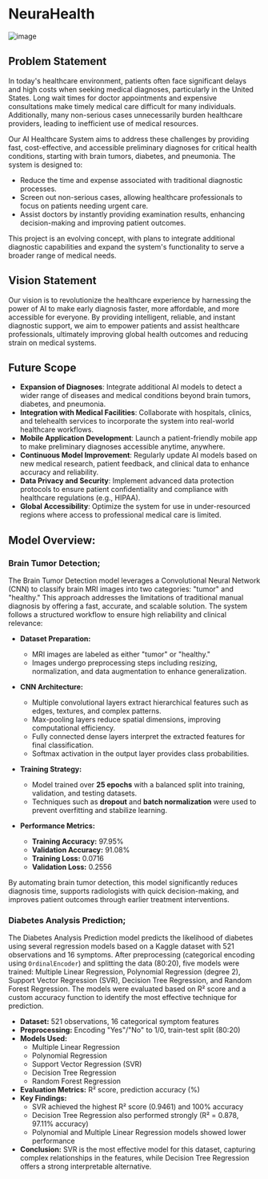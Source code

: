 # NeuraHealth 

![image](https://github.com/user-attachments/assets/298025f5-cd7c-44d8-99ff-23e44de9ea45)

## Problem Statement

In today's healthcare environment, patients often face significant delays and high costs when seeking medical diagnoses, particularly in the United States. Long wait times for doctor appointments and expensive consultations make timely medical care difficult for many individuals. Additionally, many non-serious cases unnecessarily burden healthcare providers, leading to inefficient use of medical resources.

Our AI Healthcare System aims to address these challenges by providing fast, cost-effective, and accessible preliminary diagnoses for critical health conditions, starting with brain tumors, diabetes, and pneumonia. The system is designed to:

- Reduce the time and expense associated with traditional diagnostic processes.
- Screen out non-serious cases, allowing healthcare professionals to focus on patients needing urgent care.
- Assist doctors by instantly providing examination results, enhancing decision-making and improving patient outcomes.

This project is an evolving concept, with plans to integrate additional diagnostic capabilities and expand the system's functionality to serve a broader range of medical needs.

## Vision Statement

Our vision is to revolutionize the healthcare experience by harnessing the power of AI to make early diagnosis faster, more affordable, and more accessible for everyone. By providing intelligent, reliable, and instant diagnostic support, we aim to empower patients and assist healthcare professionals, ultimately improving global health outcomes and reducing strain on medical systems.

## Future Scope

- **Expansion of Diagnoses**: Integrate additional AI models to detect a wider range of diseases and medical conditions beyond brain tumors, diabetes, and pneumonia.
- **Integration with Medical Facilities**: Collaborate with hospitals, clinics, and telehealth services to incorporate the system into real-world healthcare workflows.
- **Mobile Application Development**: Launch a patient-friendly mobile app to make preliminary diagnoses accessible anytime, anywhere.
- **Continuous Model Improvement**: Regularly update AI models based on new medical research, patient feedback, and clinical data to enhance accuracy and reliability.
- **Data Privacy and Security**: Implement advanced data protection protocols to ensure patient confidentiality and compliance with healthcare regulations (e.g., HIPAA).
- **Global Accessibility**: Optimize the system for use in under-resourced regions where access to professional medical care is limited.

## Model Overview:

### Brain Tumor Detection;
The Brain Tumor Detection model leverages a Convolutional Neural Network (CNN) to classify brain MRI images into two categories: "tumor" and "healthy." This approach addresses the limitations of traditional manual diagnosis by offering a fast, accurate, and scalable solution. The system follows a structured workflow to ensure high reliability and clinical relevance:

- **Dataset Preparation:**
  - MRI images are labeled as either "tumor" or "healthy."
  - Images undergo preprocessing steps including resizing, normalization, and data augmentation to enhance generalization.

- **CNN Architecture:**
  - Multiple convolutional layers extract hierarchical features such as edges, textures, and complex patterns.
  - Max-pooling layers reduce spatial dimensions, improving computational efficiency.
  - Fully connected dense layers interpret the extracted features for final classification.
  - Softmax activation in the output layer provides class probabilities.

- **Training Strategy:**
  - Model trained over **25 epochs** with a balanced split into training, validation, and testing datasets.
  - Techniques such as **dropout** and **batch normalization** were used to prevent overfitting and stabilize learning.

- **Performance Metrics:**
  - **Training Accuracy:** 97.95%
  - **Validation Accuracy:** 91.08%
  - **Training Loss:** 0.0716
  - **Validation Loss:** 0.2556

By automating brain tumor detection, this model significantly reduces diagnosis time, supports radiologists with quick decision-making, and improves patient outcomes through earlier treatment interventions.

### Diabetes Analysis Prediction;

The Diabetes Analysis Prediction model predicts the likelihood of diabetes using several regression models based on a Kaggle dataset with 521 observations and 16 symptoms. After preprocessing (categorical encoding using `OrdinalEncoder`) and splitting the data (80:20), five models were trained: Multiple Linear Regression, Polynomial Regression (degree 2), Support Vector Regression (SVR), Decision Tree Regression, and Random Forest Regression. The models were evaluated based on R² score and a custom accuracy function to identify the most effective technique for prediction.

- **Dataset:** 521 observations, 16 categorical symptom features
- **Preprocessing:** Encoding "Yes"/"No" to 1/0, train-test split (80:20)
- **Models Used:** 
  - Multiple Linear Regression
  - Polynomial Regression
  - Support Vector Regression (SVR)
  - Decision Tree Regression
  - Random Forest Regression
- **Evaluation Metrics:** R² score, prediction accuracy (%)
- **Key Findings:** 
  - SVR achieved the highest R² score (0.9461) and 100% accuracy
  - Decision Tree Regression also performed strongly (R² = 0.878, 97.11% accuracy)
  - Polynomial and Multiple Linear Regression models showed lower performance
- **Conclusion:** SVR is the most effective model for this dataset, capturing complex relationships in the features, while Decision Tree Regression offers a strong interpretable alternative.
